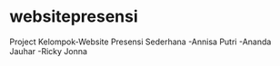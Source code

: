 # websitepresensi
Project Kelompok-Website Presensi Sederhana
-Annisa Putri
-Ananda Jauhar
-Ricky Jonna
